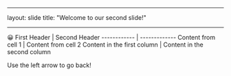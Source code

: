 _ _ _
layout: slide
title: "Welcome to our second slide!"
_ _ _
:grinning: 
First Header | Second Header
------------ | -------------
Content from cell 1 | Content from cell 2
Content in the first column | Content in the second column

Use the left arrow to go back!
